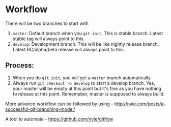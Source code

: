 # Workflow

There will be two branches to start with

1. `master`: Default branch when you `git init`. This is stable branch. Latest stable tag will always point to this.
2. `develop`: Development branch. This will be like nightly release branch. Latest RC/alpha/beta release will always point to this.

## Process:

1. When you do `git init`, you will get a `master` branch automatically.
2. Always run `git checkout -b develop` to start a develop branch. Yes, your master will be empty at this point but it's fine as you have nothing to release at this point. Rememeber, master is supposed to always build.

More advance workflow can be followed by using - http://nvie.com/posts/a-successful-git-branching-model/

A tool to automate - https://github.com/nvie/gitflow



